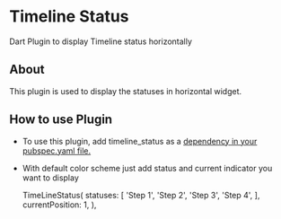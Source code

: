 # Timeline Status
Dart Plugin to display Timeline status horizontally

## About 
This plugin is used to display the statuses in horizontal widget.

## How to use Plugin 

- To use this plugin, add timeline_status as a [dependency in your pubspec.yaml file.](https://flutter.dev/docs/development/packages-and-plugins/using-packages)

- With default color scheme just add status and current indicator you want to display 

    TimeLineStatus( 
        statuses: [ 'Step 1', 'Step 2', 'Step 3', 'Step 4', ], 
        currentPosition: 1, 
        ),